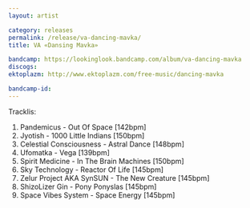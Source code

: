 ```yaml
---
layout: artist

category: releases
permalink: /release/va-dancing-mavka/
title: VA «Dansing Mavka»

bandcamp: https://lookinglook.bandcamp.com/album/va-dancing-mavka
discogs: 
ektoplazm: http://www.ektoplazm.com/free-music/dancing-mavka

bandcamp-id: 
---
```


Tracklis:

01. Pandemicus - Out Of Space [142bpm]
02. Jyotish - 1000 Little Indians [150bpm]
03. Celestial Consciousness - Astral Dance [148bpm]
04. Ufomatka - Vega [139bpm]
05. Spirit Medicine - In The Brain Machines [150bpm]
06. Sky Technology - Reactor Of Life [145bpm]
07. Zelur Project AKA SynSUN - The New Creature [145bpm]
08. ShizoLizer Gin - Pony Ponyslas [145bpm]
09. Space Vibes System - Space Energy [145bpm]





